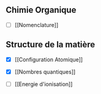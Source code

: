 ## Chimie Organique
- [ ] [[Nomenclature]]


## Structure de la matière
- [x] [[Configuration Atomique]]
- [x] [[Nombres quantiques]]
- [ ] [[Energie d'ionisation]]

